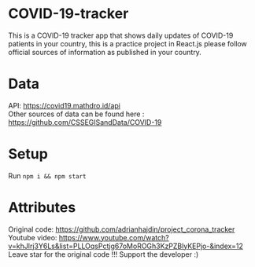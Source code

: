 # COVID-19-tracker
This is a COVID-19 tracker app that shows daily updates of COVID-19 patients in your country, this is a practice project in React.js please follow official sources of information as published in your country.

# Data 
API: https://covid19.mathdro.id/api  
Other sources of data can be found here : https://github.com/CSSEGISandData/COVID-19

# Setup
Run ```npm i && npm start``` 

# Attributes 
Original code: https://github.com/adrianhajdin/project_corona_tracker  
Youtube video: https://www.youtube.com/watch?v=khJlrj3Y6Ls&list=PLLOqsPctjg67oMoROGh3KzPZBlyKEPjo-&index=12  
Leave star for the original code !!!  Support the developer :)  
